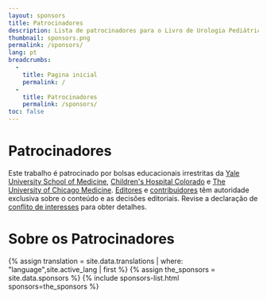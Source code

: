 ```yaml
---
layout: sponsors
title: Patrocinadores
description: Lista de patrocinadores para o Livro de Urologia Pediátrica.
thumbnail: sponsors.png
permalink: /sponsors/
lang: pt
breadcrumbs:
  - 
    title: Pagina inicial
    permalink: /
  - 
    title: Patrocinadores
    permalink: /sponsors/
toc: false
---
```


# Patrocinadores

Este trabalho é patrocinado por bolsas educacionais irrestritas da [Yale University School of Medicine](https://medicine.yale.edu), [Children's Hospital Colorado](https://www.childrencolorado.org) e [The University of Chicago Medicine](https://www.uchicagomedicine.org). [Editores](/editors/) e [contribuidores](/contributors/) têm autoridade exclusiva sobre o conteúdo e as decisões editoriais. Revise a declaração de [conflito de interesses](/conflict-of-interest/) para obter detalhes.

# Sobre os Patrocinadores

{% assign translation = site.data.translations | where: "language",site.active_lang | first %}
{% assign the_sponsors = site.data.sponsors %}
{% include sponsors-list.html sponsors=the_sponsors %}